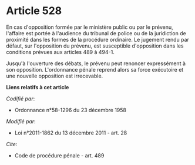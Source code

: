 # Article 528

En cas d'opposition formée par le ministère public ou par le prévenu, l'affaire est portée à l'audience du tribunal de police
ou de la juridiction de proximité dans les formes de la procédure ordinaire. Le jugement rendu par défaut, sur l'opposition
du prévenu, est susceptible d'opposition dans les conditions prévues aux articles 489 à 494-1. 

Jusqu'à l'ouverture des débats, le prévenu peut renoncer expressément à son opposition. L'ordonnance pénale reprend alors sa
force exécutoire et une nouvelle opposition est irrecevable.

**Liens relatifs à cet article**

_Codifié par_:

  - Ordonnance n°58-1296 du 23 décembre 1958

_Modifié par_:

  - Loi n°2011-1862 du 13 décembre 2011 - art. 28

_Cite_:

  - Code de procédure pénale - art. 489
